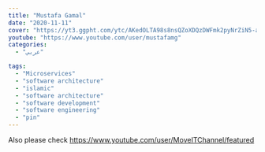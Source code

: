 ```yaml
---
title: "Mustafa Gamal"
date: "2020-11-11"
cover: "https://yt3.ggpht.com/ytc/AKedOLTA98s8nsQZoXDQzDWFmk2pyNrZiN5-aR0jJTlXOg=s88-c-k-c0x00ffffff-no-rj"
youtube: "https://www.youtube.com/user/mustafamg"
categories:
  - "عربي"

tags:
  - "Microservices"
  - "software architecture"
  - "islamic"
  - "software architecture"
  - "software development"
  - "software engineering"
  - "pin"
---
```


Also please check https://www.youtube.com/user/MoveITChannel/featured
